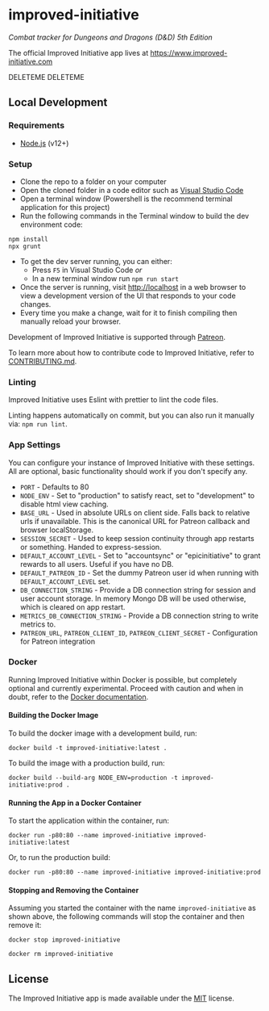 # improved-initiative

_Combat tracker for Dungeons and Dragons (D&amp;D) 5th Edition_

The official Improved Initiative app lives at https://www.improved-initiative.com

DELETEME
DELETEME

## Local Development

### Requirements

- [Node.js](https://nodejs.org/en/) (v12+)

### Setup

- Clone the repo to a folder on your computer
- Open the cloned folder in a code editor such as [Visual Studio Code](https://code.visualstudio.com/)
- Open a terminal window (Powershell is the recommend terminal application for this project)
- Run the following commands in the Terminal window to build the dev environment code:

```
npm install
npx grunt
```

- To get the dev server running, you can either:
  - Press `F5` in Visual Studio Code _or_
  - In a new terminal window run `npm run start`
- Once the server is running, visit <http://localhost> in a web browser to view a development version of the UI that responds to your code changes.
- Every time you make a change, wait for it to finish compiling then manually reload your browser.

Development of Improved Initiative is supported through [Patreon](https://www.patreon.com/improvedinitiative).

To learn more about how to contribute code to Improved Initiative, refer to [CONTRIBUTING.md](./CONTRIBUTING.md).

### Linting

Improved Initiative uses Eslint with prettier to lint the code files.

Linting happens automatically on commit, but you can also run it manually via: `npm run lint`.

### App Settings

You can configure your instance of Improved Initiative with these settings. All are optional, basic functionality should work if you don't specify any.

- `PORT` - Defaults to 80
- `NODE_ENV` - Set to "production" to satisfy react, set to "development" to disable html view caching.
- `BASE_URL` - Used in absolute URLs on client side. Falls back to relative urls if unavailable. This is the canonical URL for Patreon callback and browser localStorage.
- `SESSION_SECRET` - Used to keep session continuity through app restarts or something. Handed to express-session.
- `DEFAULT_ACCOUNT_LEVEL` - Set to "accountsync" or "epicinitiative" to grant rewards to all users. Useful if you have no DB.
- `DEFAULT_PATREON_ID` - Set the dummy Patreon user id when running with `DEFAULT_ACCOUNT_LEVEL` set.
- `DB_CONNECTION_STRING` - Provide a DB connection string for session and user account storage. In memory Mongo DB will be used otherwise, which is cleared on app restart.
- `METRICS_DB_CONNECTION_STRING` - Provide a DB connection string to write metrics to.
- `PATREON_URL`, `PATREON_CLIENT_ID`, `PATREON_CLIENT_SECRET` - Configuration for Patreon integration

### Docker

Running Improved Initiative within Docker is possible, but completely optional and currently experimental. Proceed with caution and when in doubt, refer to the [Docker documentation](https://docs.docker.com/).

#### Building the Docker Image

To build the docker image with a development build, run:

`docker build -t improved-initiative:latest .`

To build the image with a production build, run:

`docker build --build-arg NODE_ENV=production -t improved-initiative:prod .`

#### Running the App in a Docker Container

To start the application within the container, run:

`docker run -p80:80 --name improved-initiative improved-initiative:latest`

Or, to run the production build:

`docker run -p80:80 --name improved-initiative improved-initiative:prod`

#### Stopping and Removing the Container

Assuming you started the container with the name `improved-initiative` as shown above, the following commands will stop the container and then remove it:

`docker stop improved-initiative`

`docker rm improved-initiative`

## License

The Improved Initiative app is made available under the [MIT](license) license.
